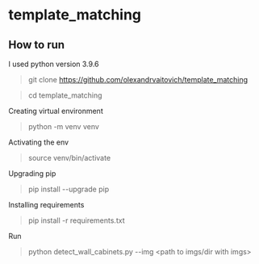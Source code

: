 # template_matching

## How to run

I used python version 3.9.6

>git clone https://github.com/olexandrvaitovich/template_matching

>cd template_matching

Creating virtual environment
>python -m venv venv

Activating the env
>source venv/bin/activate

Upgrading pip
>pip install --upgrade pip

Installing requirements
>pip install -r requirements.txt

Run
>python detect_wall_cabinets.py --img <path to imgs/dir with imgs>
